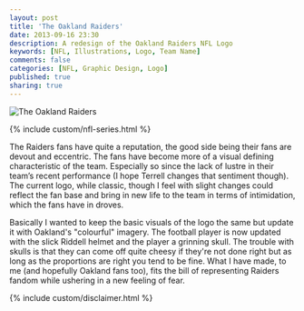 ```yaml
---
layout: post
title: 'The Oakland Raiders'
date: 2013-09-16 23:30
description: A redesign of the Oakland Raiders NFL Logo
keywords: [NFL, Illustrations, Logo, Team Name]
comments: false
categories: [NFL, Graphic Design, Logo]
published: true
sharing: true
---
```


<div class="post-thumb">
    <img src="{{ root_url }}/assets/images/work/blog/AFCW-Oakland.jpg" alt="The Oakland Raiders" />
</div>

{% include custom/nfl-series.html %}

The Raiders fans have quite a reputation, the good side being their fans are devout and eccentric. The fans have become more of a visual defining characteristic of the team. Especially so since the lack of lustre in their team’s recent performance (I hope Terrell changes that sentiment though). The current logo, while classic, though I feel with slight changes could reflect the fan base and bring in new life to the team in terms of intimidation, which the fans have in droves. 

Basically I wanted to keep the basic visuals of the logo the same but update it with Oakland's "colourful" imagery. The football player is now updated with the slick Riddell helmet and the player a grinning skull. The trouble with skulls is that they can come off quite cheesy if they're not done right but as long as the proportions are right you tend to be fine. What I have made, to me (and hopefully Oakland fans too), fits the bill of representing Raiders fandom while ushering in a new feeling of fear.

{% include custom/disclaimer.html %}